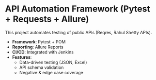 # API Automation Framework (Pytest + Requests + Allure)

This project automates testing of public APIs (Reqres, Rahul Shetty APIs).
- **Framework**: Pytest + POM
- **Reporting**: Allure Reports
- **CI/CD**: Integrated with Jenkins
- **Features**:
  - Data-driven testing (JSON, Excel)
  - API schema validation
  - Negative & edge case coverage


